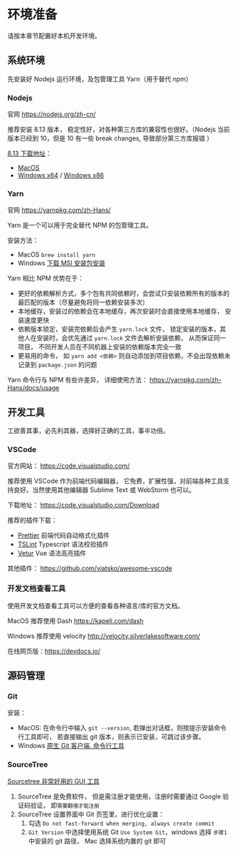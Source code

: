 # 环境准备

请按本章节配置好本机开发环境。

## 系统环境

先安装好 Nodejs 运行环境，及包管理工具 Yarn（用于替代 npm）

### Nodejs

官网 <https://nodejs.org/zh-cn/>

推荐安装 8.13 版本， 稳定性好，对各种第三方库的兼容性也很好。（Nodejs 当前版本已经到 10，但是 10 有一些 break changes, 导致部分第三方库报错 ）

[8.13 下载地址](https://nodejs.org/dist/v8.13.0/)：

- [MacOS](https://nodejs.org/dist/v8.13.0/node-v8.13.0.pkg)
- [Windows x64](https://nodejs.org/dist/v8.13.0/node-v8.13.0-x64.msi) / [Windows x86](https://nodejs.org/dist/v8.13.0/node-v8.13.0-x86.msi)

### Yarn

官网 <https://yarnpkg.com/zh-Hans/>

Yarn 是一个可以用于完全替代 NPM 的包管理工具。

安装方法：

- MacOS `brew install yarn`
- Windows [下载 MSI 安装包安装](https://yarnpkg.com/latest.msi)

Yarn 相比 NPM 优势在于：

- 更好的依赖解析方式，多个包有共同依赖时，会尝试只安装依赖所有的版本的最匹配的版本（尽量避免将同一依赖安装多次）
- 本地缓存，安装过的依赖会在本地缓存，再次安装时会直接使用本地缓存， 安装速度更快
- 依赖版本锁定，安装完依赖后会产生 `yarn.lock` 文件， 锁定安装的版本，其他人在安装时，会优先通过 `yarn.lock` 文件去解析安装依赖， 从而保证同一项目， 不同开发人员在不同机器上安装的依赖版本完全一致
- 更易用的命令， 如 `yarn add <依赖>` 则自动添加到项目依赖，不会出现依赖未记录到 `package.json` 的问题

Yarn 命令行与 NPM 有些许差异， 详细使用方法： https://yarnpkg.com/zh-Hans/docs/usage

## 开发工具

工欲善其事，必先利其器，选择好正确的工具，事半功倍。

### VSCode

官方网站： <https://code.visualstudio.com/>

推荐使用 VSCode 作为前端代码编辑器， 它免费，扩展性强，对前端各种工具支持良好。当然使用其他编辑器 Sublime Text 或 WebStorm 也可以。

下载地址： <https://code.visualstudio.com/Download>

推荐的插件下载：

- [Prettier](https://marketplace.visualstudio.com/items?itemName=esbenp.prettier-vscode) 前端代码自动格式化插件
- [TSLint](https://marketplace.visualstudio.com/items?itemName=eg2.tslint) Typescript 语法校验插件
- [Vetur](https://marketplace.visualstudio.com/items?itemName=octref.vetur) Vue 语法高亮插件

其他插件： <https://github.com/viatsko/awesome-vscode>

### 开发文档查看工具

使用开发文档查看工具可以方便的查看各种语言/库的官方文档。

MacOS 推荐使用 Dash <https://kapeli.com/dash>

Windows 推荐使用 velocity <http://velocity.silverlakesoftware.com/>

在线网页版：<https://devdocs.io/>

## 源码管理

### Git

安装：

- MacOS: 在命令行中输入 `git --version`, 若弹出对话框，则按提示安装命令行工具即可， 若直接输出 git 版本，则表示已安装，可跳过该步骤。
- Windows [原生 Git 客户端, 命令行工具](https://git-scm.com/downloads)

### SourceTree

[Sourcetree 非常好用的 GUI 工具](https://www.sourcetreeapp.com/)

1. SourceTree 是免费软件， 但是需注册才能使用，注册时需要通过 Google 验证码验证， 即`需要翻墙才能注册`
2. SourceTree 设置界面中 Git 页签里，进行优化设置：
   1. 勾选 `Do not fast-forward when merging, always create commit`
   2. `Git Version` 中选择使用系统 Git `Use System Git`，windows 选择 `步骤1` 中安装的 git 路径， Mac 选择系统内置的 git 即可
